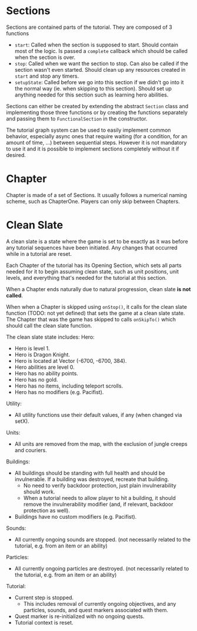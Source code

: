 # Sections
Sections are contained parts of the tutorial. They are composed of 3 functions
- `start`: Called when the section is supposed to start. Should contain most of the logic. Is passed a `complete` callback which should be called when the section is over.
- `stop`: Called when we want the section to stop. Can also be called if the section wasn't even started. Should clean up any resources created in `start` and stop any timers.
- `setupState`: Called before we go into this section if we didn't go into it the normal way (ie. when skipping to this section). Should set up anything needed for this section such as learning hero abilities.

Sections can either be created by extending the abstract `Section` class and implementing those three functions or by creating the functions separately and passing them to `FunctionalSection` in the constructor.

The tutorial graph system can be used to easily implement common behavior, especially async ones that require waiting (for a condition, for an amount of time, ...) between sequential steps. However it is not mandatory to
use it and it is possible to implement sections completely without it if desired.

# Chapter
Chapter is made of a set of Sections. It usually follows a numerical naming scheme, such as ChapterOne.
Players can only skip between Chapters.

# Clean Slate
A clean slate is a state where the game is set to be exactly as it was before any tutorial sequences have been initiated. Any changes that occurred while in a tutorial are reset.

Each Chapter of the tutorial has its Opening Section, which sets all parts needed for it to begin assuming clean state, such as unit positions, unit levels, and everything that's needed for the tutorial at this section.

When a Chapter ends naturally due to natural progression, clean slate **is not called**.

When when a Chapter is skipped using `onStop()`, it calls for the clean slate function (TODO: not yet defined) that sets the game at a clean slate state.
The Chapter that was the game has skipped to calls `onSkipTo()` which should call the clean slate function.

The clean slate state includes:
Hero:
* Hero is level 1.
* Hero is Dragon Knight.
* Hero is located at Vector (-6700, -6700, 384).
* Hero abilities are level 0.
* Hero has no ability points.
* Hero has no gold.
* Hero has no items, including teleport scrolls.
* Hero has no modifiers (e.g. Pacifist).

Utility:
* All utility functions use their default values, if any (when changed via setX).

Units:
* All units are removed from the map, with the exclusion of jungle creeps and couriers.

Buildings:
* All buildings should be standing with full health and should be invulnerable. If a building was destroyed, recreate that building.
    * No need to verify backdoor protection, just plain invulnerability should work.
    * When a tutorial needs to allow player to hit a building, it should remove the invulnerability modifier (and, if relevant, backdoor protection as well).
* Buildings have no custom modifiers (e.g. Pacifist).

Sounds:
* All currently ongoing sounds are stopped. (not necessarily related to the tutorial, e.g. from an item or an ability)

Particles:
* All currently ongoing particles are destroyed. (not necessarily related to the tutorial, e.g. from an item or an ability)

Tutorial:
* Current step is stopped.
    * This includes removal of currently ongoing objectives, and any particles, sounds, and quest markers associated with them.
* Quest marker is re-initialized with no ongoing quests.
* Tutorial context is reset.
